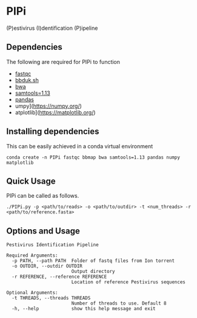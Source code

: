 # PIPi
(P)estivirus (I)dentification (P)ipeline

## Dependencies
The following are required for PIPi to function

- [fastqc](https://www.bioinformatics.babraham.ac.uk/projects/fastqc/)
- [bbduk.sh](https://jgi.doe.gov/data-and-tools/bbtools/bb-tools-user-guide/installation-guide/)
- [bwa](https://github.com/lh3/bwa)
- [samtools=1.13](http://www.htslib.org/)
- [pandas](https://pandas.pydata.org/)
- umpy](https://numpy.org/)
- atplotlib](https://matplotlib.org/)

## Installing dependencies
This can be easily achieved in a conda virtual environment
```
conda create -n PIPi fastqc bbmap bwa samtools=1.13 pandas numpy matplotlib
```

## Quick Usage
PIPi can be called as follows.
```
./PIPi.py -p <path/to/reads> -o <path/to/outdir> -t <num_threads> -r <path/to/reference.fasta>
```

## Options and Usage
```
Pestivirus Identification Pipeline

Required Arguments:
  -p PATH, --path PATH  Folder of fastq files from Ion torrent
  -o OUTDIR, --outdir OUTDIR
                        Output directory
  -r REFERENCE, --reference REFERENCE
                        Location of reference Pestivirus sequences

Optional Arguments:
  -t THREADS, --threads THREADS
                        Number of threads to use. Default 8
  -h, --help            show this help message and exit
```
